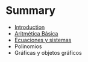 # Summary

* [Introduction](README.md)
* [Aritmética Básica](SageMatematicas01)
* [Ecuaciones y sistemas](SageMatematicas02)
* Polinomios
* Gráficas y objetos gráficos

